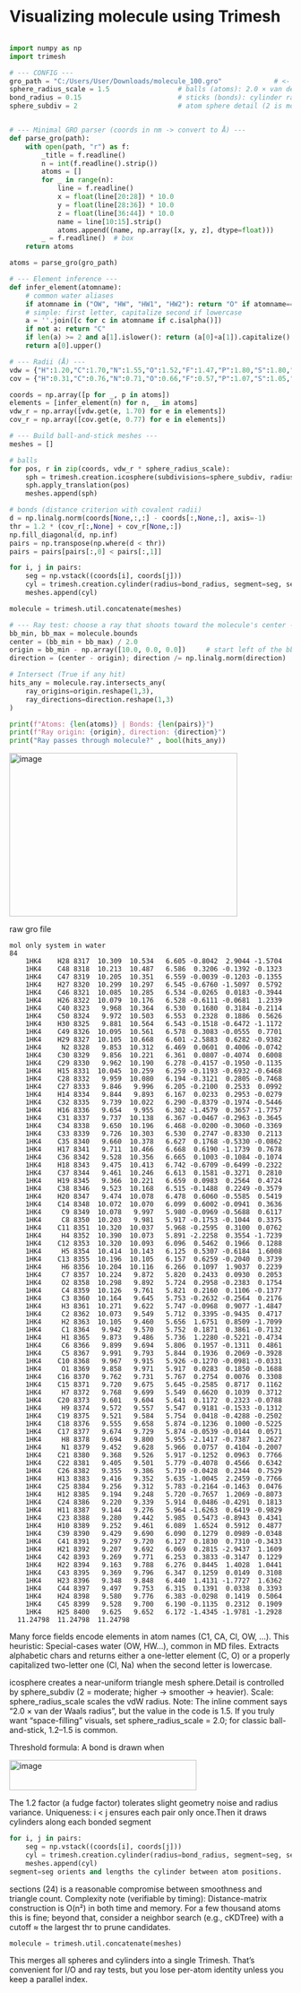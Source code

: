 # Visualizing molecule using Trimesh

```python

import numpy as np
import trimesh

# --- CONFIG ---
gro_path = "C:/Users/User/Downloads/molecule_100.gro"             # <- change if needed
sphere_radius_scale = 1.5                 # balls (atoms): 2.0 × van der Waals radius
bond_radius = 0.15                        # sticks (bonds): cylinder radius in Å
sphere_subdiv = 2                         # atom sphere detail (2 is moderate)


# --- Minimal GRO parser (coords in nm -> convert to Å) ---
def parse_gro(path):
    with open(path, "r") as f:
        _title = f.readline()
        n = int(f.readline().strip())
        atoms = []
        for _ in range(n):
            line = f.readline()
            x = float(line[20:28]) * 10.0
            y = float(line[28:36]) * 10.0
            z = float(line[36:44]) * 10.0
            name = line[10:15].strip()
            atoms.append((name, np.array([x, y, z], dtype=float)))
        _ = f.readline()  # box
    return atoms

atoms = parse_gro(gro_path)

# --- Element inference ---
def infer_element(atomname):
    # common water aliases
    if atomname in ("OW", "HW", "HW1", "HW2"): return "O" if atomname=="OW" else "H"
    # simple: first letter, capitalize second if lowercase
    a = ''.join([c for c in atomname if c.isalpha()])
    if not a: return "C"
    if len(a) >= 2 and a[1].islower(): return (a[0]+a[1]).capitalize()
    return a[0].upper()

# --- Radii (Å) ---
vdw = {"H":1.20,"C":1.70,"N":1.55,"O":1.52,"F":1.47,"P":1.80,"S":1.80,"Cl":1.75,"Na":2.27,"K":2.75,"Ca":2.31}
cov = {"H":0.31,"C":0.76,"N":0.71,"O":0.66,"F":0.57,"P":1.07,"S":1.05,"Cl":1.02,"Na":1.66,"K":2.03,"Ca":1.74}

coords = np.array([p for _, p in atoms])
elements = [infer_element(n) for n, _ in atoms]
vdw_r = np.array([vdw.get(e, 1.70) for e in elements])
cov_r = np.array([cov.get(e, 0.77) for e in elements])

# --- Build ball-and-stick meshes ---
meshes = []

# balls
for pos, r in zip(coords, vdw_r * sphere_radius_scale):
    sph = trimesh.creation.icosphere(subdivisions=sphere_subdiv, radius=float(r))
    sph.apply_translation(pos)
    meshes.append(sph)

# bonds (distance criterion with covalent radii)
d = np.linalg.norm(coords[None,:,:] - coords[:,None,:], axis=-1)
thr = 1.2 * (cov_r[:,None] + cov_r[None,:])
np.fill_diagonal(d, np.inf)
pairs = np.transpose(np.where(d < thr))
pairs = pairs[pairs[:,0] < pairs[:,1]]

for i, j in pairs:
    seg = np.vstack((coords[i], coords[j]))
    cyl = trimesh.creation.cylinder(radius=bond_radius, segment=seg, sections=24)
    meshes.append(cyl)

molecule = trimesh.util.concatenate(meshes)

# --- Ray test: choose a ray that shoots toward the molecule's center ---
bb_min, bb_max = molecule.bounds
center = (bb_min + bb_max) / 2.0
origin = bb_min - np.array([10.0, 0.0, 0.0])     # start left of the bbox
direction = (center - origin); direction /= np.linalg.norm(direction)

# Intersect (True if any hit)
hits_any = molecule.ray.intersects_any(
    ray_origins=origin.reshape(1,3),
    ray_directions=direction.reshape(1,3)
)

print(f"Atoms: {len(atoms)} | Bonds: {len(pairs)}")
print(f"Ray origin: {origin}, direction: {direction}")
print("Ray passes through molecule?" , bool(hits_any))

```
<img width="407" height="292" alt="image" src="https://github.com/user-attachments/assets/7c1bbe14-de5f-4513-831e-a1d08da19a63" />

raw gro file

```text
mol only system in water
84
    1HK4    H28 8317  10.309  10.534   6.605 -0.8042  2.9044 -1.5704
    1HK4    C48 8318  10.213  10.487   6.586  0.3206 -0.1392 -0.1323
    1HK4    C47 8319  10.205  10.351   6.559 -0.0039 -0.1203 -0.1355
    1HK4    H27 8320  10.299  10.297   6.545 -0.6760 -1.5097  0.5792
    1HK4    C46 8321  10.085  10.285   6.534 -0.0265  0.0183 -0.3944
    1HK4    H26 8322  10.079  10.176   6.528 -0.6111 -0.0681  1.2339
    1HK4    C40 8323   9.968  10.364   6.530  0.1680  0.3184 -0.2114
    1HK4    C50 8324   9.972  10.503   6.553  0.2328  0.1886  0.5626
    1HK4    H30 8325   9.881  10.564   6.543 -0.1518 -0.6472 -1.1172
    1HK4    C49 8326  10.095  10.561   6.578  0.3083 -0.0555  0.7701
    1HK4    H29 8327  10.105  10.668   6.601 -2.5883  0.6282 -0.9382
    1HK4     N2 8328   9.853  10.312   6.469  0.0601  0.4006 -0.0742
    1HK4    C30 8329   9.856  10.221   6.361  0.0807 -0.4074  0.6008
    1HK4    C29 8330   9.962  10.190   6.278 -0.4157 -0.1950 -0.1135
    1HK4    H15 8331  10.045  10.259   6.259 -0.1193 -0.6932 -0.6468
    1HK4    C28 8332   9.959  10.080   6.194 -0.3121  0.2805 -0.7468
    1HK4    C27 8333   9.846   9.996   6.205 -0.2100  0.2533  0.0992
    1HK4    H14 8334   9.844   9.893   6.167  0.0233  0.2953 -0.0279
    1HK4    C32 8335   9.739  10.022   6.290 -0.8379 -0.1974 -0.5446
    1HK4    H16 8336   9.654   9.955   6.302 -1.4579  0.3657 -1.7757
    1HK4    C31 8337   9.737  10.138   6.367 -0.0467 -0.2963 -0.3645
    1HK4    C34 8338   9.650  10.196   6.468 -0.0200 -0.3060 -0.3369
    1HK4    C33 8339   9.726  10.303   6.530  0.2747 -0.8330  0.2113
    1HK4    C35 8340   9.660  10.378   6.627  0.1768 -0.5330 -0.0862
    1HK4    H17 8341   9.711  10.466   6.668  0.6190 -1.1739  0.7678
    1HK4    C36 8342   9.528  10.356   6.665  0.1003 -0.1084 -0.1074
    1HK4    H18 8343   9.475  10.413   6.742 -0.6709 -0.6499 -0.2322
    1HK4    C37 8344   9.461  10.246   6.613  0.1581 -0.3271  0.2810
    1HK4    H19 8345   9.366  10.221   6.659  0.0983  0.2564  0.4724
    1HK4    C38 8346   9.523  10.168   6.515 -0.1488  0.2249 -0.3579
    1HK4    H20 8347   9.474  10.078   6.478  0.6060 -0.5585  0.5419
    1HK4    C14 8348  10.072  10.070   6.099  0.6002 -0.0941  0.3636
    1HK4     C9 8349  10.078   9.997   5.980 -0.0969 -0.5688  0.6117
    1HK4     C8 8350  10.203   9.981   5.917 -0.1753 -0.1044  0.3375
    1HK4    C11 8351  10.320  10.037   5.968 -0.2595  0.3100  0.0762
    1HK4     H4 8352  10.390  10.073   5.891 -2.2258  0.3554 -1.7239
    1HK4    C12 8353  10.320  10.093   6.096  0.5462  0.1966  0.1288
    1HK4     H5 8354  10.414  10.143   6.125  0.5307 -0.6184  1.6008
    1HK4    C13 8355  10.196  10.105   6.157  0.6259 -0.2040  0.3739
    1HK4     H6 8356  10.204  10.116   6.266  0.1097  1.9037  0.2239
    1HK4     C7 8357  10.224   9.872   5.820  0.2433  0.0930  0.2053
    1HK4     O2 8358  10.298   9.892   5.724  0.2958 -0.2383  0.1754
    1HK4     C4 8359  10.126   9.761   5.821  0.2160  0.1106 -0.1377
    1HK4     C3 8360  10.164   9.645   5.753 -0.2632 -0.2564  0.2176
    1HK4     H3 8361  10.271   9.622   5.747 -0.0968  0.9077 -1.4847
    1HK4     C2 8362  10.073   9.549   5.712  0.3395 -0.9435  0.4717
    1HK4     H2 8363  10.105   9.460   5.656  1.6751  0.8509 -1.7099
    1HK4     C1 8364   9.942   9.570   5.752  0.1871  0.3861 -0.7132
    1HK4     H1 8365   9.873   9.486   5.736  1.2280 -0.5221 -0.4734
    1HK4     C6 8366   9.899   9.694   5.806  0.1957 -0.1311  0.4861
    1HK4     C5 8367   9.991   9.793   5.844  0.1936  0.2069 -0.3928
    1HK4    C10 8368   9.967   9.915   5.926 -0.1270 -0.0981 -0.0331
    1HK4     O1 8369   9.858   9.971   5.917  0.0283  0.1850 -0.1688
    1HK4    C16 8370   9.762   9.731   5.767  0.2754  0.0076  0.3308
    1HK4    C15 8371   9.720   9.675   5.645 -0.2585  0.8717  0.1162
    1HK4     H7 8372   9.768   9.699   5.549  0.6620  0.1039  0.3712
    1HK4    C20 8373   9.601   9.604   5.641  0.1172  0.2323 -0.0788
    1HK4     H9 8374   9.572   9.557   5.547  0.9181 -0.1533 -0.1312
    1HK4    C19 8375   9.521   9.584   5.754  0.0418 -0.4288 -0.2502
    1HK4    C18 8376   9.555   9.658   5.874 -0.1236  0.1000 -0.5225
    1HK4    C17 8377   9.674   9.729   5.874 -0.0539 -0.0144  0.0571
    1HK4     H8 8378   9.694   9.800   5.955 -2.1417 -0.7387  1.2627
    1HK4     N1 8379   9.452   9.628   5.966  0.0757  0.4104 -0.2007
    1HK4    C21 8380   9.368   9.526   5.917 -0.1252  0.0963  0.7766
    1HK4    C22 8381   9.405   9.501   5.779 -0.4078  0.4566  0.6342
    1HK4    C26 8382   9.355   9.386   5.719 -0.0428  0.2344  0.7529
    1HK4    H13 8383   9.416   9.352   5.635 -1.0045  2.2459 -0.7766
    1HK4    C25 8384   9.256   9.312   5.783 -0.2164 -0.1463  0.0476
    1HK4    H12 8385   9.194   9.248   5.720 -0.7657  1.2069 -0.8073
    1HK4    C24 8386   9.220   9.339   5.914  0.0486 -0.4291  0.1813
    1HK4    H11 8387   9.144   9.276   5.964 -1.6263  0.6419 -0.9829
    1HK4    C23 8388   9.280   9.442   5.985  0.5473 -0.8943  0.4341
    1HK4    H10 8389   9.252   9.461   6.089  1.6524  0.5912  0.4877
    1HK4    C39 8390   9.429   9.690   6.090  0.1279  0.0989 -0.0348
    1HK4    C41 8391   9.297   9.720   6.127  0.1830  0.7310 -0.3433
    1HK4    H21 8392   9.207   9.692   6.069  0.2815 -2.9437  1.1609
    1HK4    C42 8393   9.269   9.771   6.253  0.3833 -0.3147  0.1229
    1HK4    H22 8394   9.163   9.788   6.276  0.8445  1.4028  1.0441
    1HK4    C43 8395   9.369   9.796   6.347  0.1259  0.0149  0.3108
    1HK4    H23 8396   9.348   9.848   6.440  1.4131 -1.7727  1.6362
    1HK4    C44 8397   9.497   9.753   6.315  0.1391  0.0338  0.3393
    1HK4    H24 8398   9.580   9.776   6.383 -0.0298  0.1419  0.5064
    1HK4    C45 8399   9.528   9.700   6.190 -0.1135  0.2312  0.1909
    1HK4    H25 8400   9.625   9.652   6.172 -1.4345 -1.9781 -1.2928
  11.24798  11.24798  11.24798
```


Many force fields encode elements in atom names (C1, CA, Cl, OW, …). This heuristic:
Special-cases water (OW, HW…), common in MD files.
Extracts alphabetic chars and returns either a one-letter element (C, O) or a properly capitalized two-letter one (Cl, Na) when the second letter is lowercase.

icosphere creates a near-uniform triangle mesh sphere.Detail is controlled by sphere_subdiv (2 = moderate; higher → smoother → heavier).
Scale: sphere_radius_scale scales the vdW radius.
Note: The inline comment says “2.0 × van der Waals radius”, but the value in the code is 1.5. If you truly want “space-filling” visuals, set sphere_radius_scale = 2.0; for classic ball-and-stick, 1.2–1.5 is common.

Threshold formula:
A bond is drawn when

<img width="334" height="54" alt="image" src="https://github.com/user-attachments/assets/facd7e5c-3193-4be5-b696-8b881c631187" />

The 1.2 factor (a fudge factor) tolerates slight geometry noise and radius variance. Uniqueness: i < j ensures each pair only once.Then it draws cylinders along each bonded segment

```python
for i, j in pairs:
    seg = np.vstack((coords[i], coords[j]))
    cyl = trimesh.creation.cylinder(radius=bond_radius, segment=seg, sections=24)
    meshes.append(cyl)
segment=seg orients and lengths the cylinder between atom positions.
```

sections (24) is a reasonable compromise between smoothness and triangle count. Complexity note (verifiable by timing): Distance-matrix construction is O(n²) in both time and memory. For a few thousand atoms this is fine; beyond that, consider a neighbor search (e.g., cKDTree) with a cutoff ≈ the largest thr to prune candidates.


```python
molecule = trimesh.util.concatenate(meshes)
```
This merges all spheres and cylinders into a single Trimesh. That’s convenient for I/O and ray tests, but you lose per-atom identity unless you keep a parallel index.
